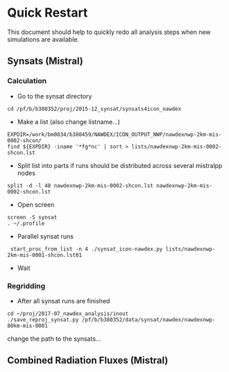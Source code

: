 # Quick Restart
This document should help to quickly redo all analysis steps when new simulations are available.

## Synsats (Mistral)
### Calculation

* Go to the synsat directory
```
cd /pf/b/b380352/proj/2015-12_synsat/synsats4icon_nawdex
```

* Make a list (also change listname...)
```
EXPDIR=/work/bm0834/b380459/NAWDEX/ICON_OUTPUT_NWP/nawdexnwp-2km-mis-0002-shcon/
find ${EXPDIR} -iname '*fg*nc' | sort > lists/nawdexnwp-2km-mis-0002-shcon.lst
``` 

* Split list into parts if runs should be distributed across several mistralpp nodes
```
split -d -l 48 nawdexnwp-2km-mis-0002-shcon.lst nawdexnwp-2km-mis-0002-shcon.lst
```

* Open screen
```
screen -S synsat
. ~/.profile
```

* Parallel synsat runs
```
 start_proc_from_list -n 4 ./synsat_icon-nawdex.py lists/nawdexnwp-2km-mis-0001-shcon.lst01
```

* Wait 


### Regridding

* After all synsat runs are finished
```
cd ~/proj/2017-07_nawdex_analysis/inout
./save_reproj_synsat.py /pf/b/b380352/data/synsat/nawdex/nawdexnwp-80km-mis-0001
```

change the path to the synsats...


## Combined Radiation Fluxes (Mistral)
